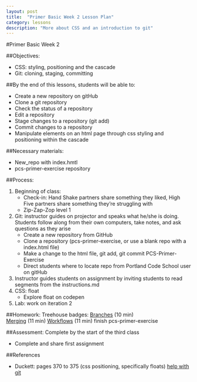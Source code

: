 ```yaml
---
layout: post
title:  "Primer Basic Week 2 Lesson Plan"
category: lessons
description: "More about CSS and an introduction to git"
---
```

#Primer Basic Week 2

##Objectives:

*	CSS: styling, positioning and the cascade
*	Git: cloning, staging, committing

##By the end of this lessons, students will be able to:
*   Create a new repository on gitHub
*	Clone a git repository
*	Check the status of a repository
*	Edit a repository
*	Stage changes to a repository (git add)
*	Commit changes to a repository
*	Manipulate elements on an html page through css styling and positioning within 	the cascade


##Necessary materials:
*	New_repo with index.hmtl
*	pcs-primer-exercise repository

##Process:
1.	Beginning of class:
	*	Check-in: Hand Shake partners share something they liked, High Five partners share something they’re struggling with
	*	Zip-Zap-Zop level 1
2.	Git: instructor guides on projector and speaks what he/she is doing.  Students follow along from their own computers, take notes, and ask questions as they arise
    *   Create a new repository from GitHub
	*	Clone a repository (pcs-primer-exercise, or use a blank repo with a index.html file)
	*	Make a change to the html file, git add, git commit
	PCS-Primer-Exercise
	*	Direct students where to locate repo from Portland Code School user on gitHub
3.	Instructor guides students on assignment by inviting students to read segments from the instructions.md
4.	CSS: float
    *	Explore float on codepen
5.	Lab: work on iteration 2

##Homework:
Treehouse badges:
[Branches](http://teamtreehouse.com/library/git-basics) (10 min)  
[Merging](http://teamtreehouse.com/library/git-basics) (11 min)
[Workflows](http://teamtreehouse.com/library/git-basics) (11 min)
finish pcs-primer-exercise

##Assessment: Complete by the start of the third class
*	Complete and share first assignment

##References
* Duckett: pages 370 to 375 (css positioning, specifically floats)
[help with git](http://git-scm.com/book/en/v2/Git-Basics-Getting-a-Git-Repository)
